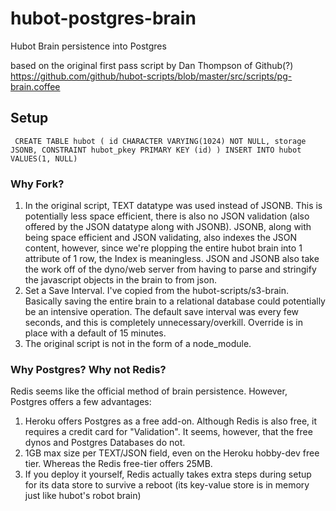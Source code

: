 # hubot-postgres-brain
Hubot Brain persistence into Postgres

based on the original first pass script by Dan Thompson of Github(?) https://github.com/github/hubot-scripts/blob/master/src/scripts/pg-brain.coffee

## Setup

` CREATE TABLE hubot (
     id CHARACTER VARYING(1024) NOT NULL,
     storage JSONB,
     CONSTRAINT hubot_pkey PRIMARY KEY (id)
   )
   INSERT INTO hubot VALUES(1, NULL)`

### Why Fork?
1. In the original script, TEXT datatype was used instead of JSONB. This is potentially less space efficient, there is also no JSON validation (also offered by the JSON datatype along with JSONB). JSONB, along with being space efficient and JSON validating, also indexes the JSON content, however, since we're plopping the entire hubot brain into 1 attribute of 1 row, the Index is meaningless. JSON and JSONB also take the work off of the dyno/web server from having to parse and stringify the javascript objects in the brain to from json.
2. Set a Save Interval. I've copied from the hubot-scripts/s3-brain. Basically saving the entire brain to a relational database could potentially be an intensive operation. The default save interval was every few seconds, and this is completely unnecessary/overkill. Override is in place with a default of 15 minutes.
3. The original script is not in the form of a node_module.

### Why Postgres? Why not Redis?
Redis seems like the official method of brain persistence. However, Postgres offers a few advantages:

1. Heroku offers Postgres as a free add-on. Although Redis is also free, it requires a credit card for "Validation". It seems, however, that the free dynos and Postgres Databases do not.
2. 1GB max size per TEXT/JSON field, even on the Heroku hobby-dev free tier. Whereas the Redis free-tier offers 25MB.
3. If you deploy it yourself, Redis actually takes extra steps during setup for its data store to survive a reboot (its key-value store is in memory just like hubot's robot brain)

